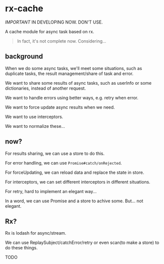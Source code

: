 # rx-cache

*IMPORTANT* IN DEVELOPING NOW. DON'T USE.

A cache module for async task based on rx.

> In fact, it's not complete now. Considering...

## background

When we do some async tasks, we'll meet some situations, such as duplicate tasks, the result management/share of task and error.

We want to share some results of async tasks, such as userInfo or some dictionaries, instead of another request.

We want to handle errors using better ways, e.g. retry when error.

We want to force update async results when we need.

We want to use interceptors.

We want to normalize these...

## now?

For results sharing, we can use a store to do this.

For error handling, we can use `Promise#catch/onRejected`.

For forceUpdating, we can reload data and replace the state in store.

For interceptors, we can set different interceptors in different situations.

For retry, hard to implement an elegant way...

In a word, we can use Promise and a store to achive some. But... not elegant.

## Rx?

Rx is lodash for async/stream.

We can use ReplaySubject/catchError/retry or even scan(to make a store) to do these things.

TODO
